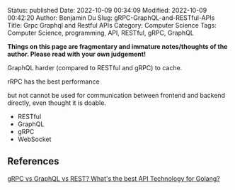 Status: published
Date: 2022-10-09 00:34:09
Modified: 2022-10-09 00:42:20
Author: Benjamin Du
Slug: gRPC-GraphQL-and-RESTful-APIs
Title: Grpc Graphql and Restful APIs
Category: Computer Science
Tags: Computer Science, programming, API, RESTful, gRPC, GraphQL

**Things on this page are fragmentary and immature notes/thoughts of the author. Please read with your own judgement!**

GraphQL
harder (compared to RESTful and gRPC) to cache.

rRPC
has the best performance 

but not cannot be used for communication between frontend and backend directly,
even thought it is doable.

- RESTful
- GraphQL
- gRPC
- WebSocket

## References

[gRPC vs GraphQL vs REST? What's the best API Technology for Golang?](https://www.youtube.com/watch?v=opVobybT_1w)